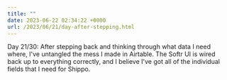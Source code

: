 ```yaml
---
title: ""
date: 2023-06-22 02:34:22 +0000
url: /2023/06/21/day-after-stepping.html
---
```

Day 21/30: After stepping back and thinking through what data I need where, I've untangled the mess I made in Airtable. The Softr UI is wired back up to everything correctly, and I believe I've got all of the individual fields that I need for Shippo.